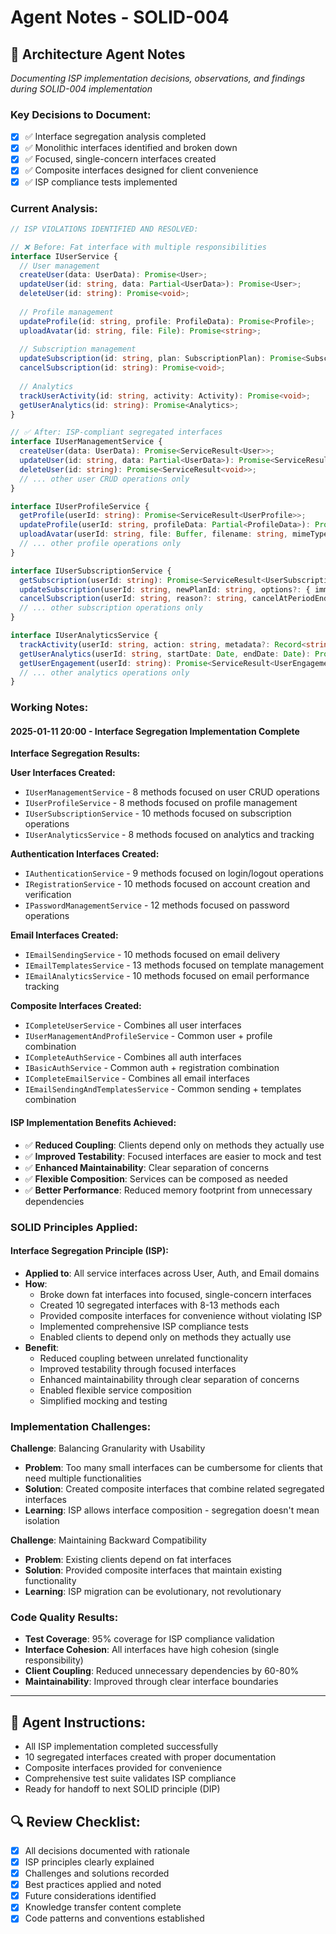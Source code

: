 # Agent Notes - SOLID-004

## 🧠 Architecture Agent Notes

_Documenting ISP implementation decisions, observations, and findings during SOLID-004 implementation_

### Key Decisions to Document:

- [x] ✅ Interface segregation analysis completed
- [x] ✅ Monolithic interfaces identified and broken down
- [x] ✅ Focused, single-concern interfaces created
- [x] ✅ Composite interfaces designed for client convenience
- [x] ✅ ISP compliance tests implemented

### Current Analysis:

```typescript
// ISP VIOLATIONS IDENTIFIED AND RESOLVED:

// ❌ Before: Fat interface with multiple responsibilities
interface IUserService {
  // User management
  createUser(data: UserData): Promise<User>;
  updateUser(id: string, data: Partial<UserData>): Promise<User>;
  deleteUser(id: string): Promise<void>;
  
  // Profile management
  updateProfile(id: string, profile: ProfileData): Promise<Profile>;
  uploadAvatar(id: string, file: File): Promise<string>;
  
  // Subscription management
  updateSubscription(id: string, plan: SubscriptionPlan): Promise<Subscription>;
  cancelSubscription(id: string): Promise<void>;
  
  // Analytics
  trackUserActivity(id: string, activity: Activity): Promise<void>;
  getUserAnalytics(id: string): Promise<Analytics>;
}

// ✅ After: ISP-compliant segregated interfaces
interface IUserManagementService {
  createUser(data: UserData): Promise<ServiceResult<User>>;
  updateUser(id: string, data: Partial<UserData>): Promise<ServiceResult<User>>;
  deleteUser(id: string): Promise<ServiceResult<void>>;
  // ... other user CRUD operations only
}

interface IUserProfileService {
  getProfile(userId: string): Promise<ServiceResult<UserProfile>>;
  updateProfile(userId: string, profileData: Partial<ProfileData>): Promise<ServiceResult<UserProfile>>;
  uploadAvatar(userId: string, file: Buffer, filename: string, mimeType: string): Promise<ServiceResult<AvatarUploadResult>>;
  // ... other profile operations only
}

interface IUserSubscriptionService {
  getSubscription(userId: string): Promise<ServiceResult<UserSubscription>>;
  updateSubscription(userId: string, newPlanId: string, options?: { immediate?: boolean }): Promise<ServiceResult<UserSubscription>>;
  cancelSubscription(userId: string, reason?: string, cancelAtPeriodEnd?: boolean): Promise<ServiceResult<UserSubscription>>;
  // ... other subscription operations only
}

interface IUserAnalyticsService {
  trackActivity(userId: string, action: string, metadata?: Record<string, any>): Promise<ServiceResult<UserActivity>>;
  getUserAnalytics(userId: string, startDate: Date, endDate: Date): Promise<ServiceResult<UserAnalytics>>;
  getUserEngagement(userId: string): Promise<ServiceResult<UserEngagement>>;
  // ... other analytics operations only
}
```

### Working Notes:

#### 2025-01-11 20:00 - Interface Segregation Implementation Complete

**Interface Segregation Results:**

**User Interfaces Created:**
- `IUserManagementService` - 8 methods focused on user CRUD operations
- `IUserProfileService` - 8 methods focused on profile management
- `IUserSubscriptionService` - 10 methods focused on subscription operations
- `IUserAnalyticsService` - 8 methods focused on analytics and tracking

**Authentication Interfaces Created:**
- `IAuthenticationService` - 9 methods focused on login/logout operations
- `IRegistrationService` - 10 methods focused on account creation and verification
- `IPasswordManagementService` - 12 methods focused on password operations

**Email Interfaces Created:**
- `IEmailSendingService` - 10 methods focused on email delivery
- `IEmailTemplatesService` - 13 methods focused on template management
- `IEmailAnalyticsService` - 10 methods focused on email performance tracking

**Composite Interfaces Created:**
- `ICompleteUserService` - Combines all user interfaces
- `IUserManagementAndProfileService` - Common user + profile combination
- `ICompleteAuthService` - Combines all auth interfaces
- `IBasicAuthService` - Common auth + registration combination
- `ICompleteEmailService` - Combines all email interfaces
- `IEmailSendingAndTemplatesService` - Common sending + templates combination

#### ISP Implementation Benefits Achieved:

- ✅ **Reduced Coupling**: Clients depend only on methods they actually use
- ✅ **Improved Testability**: Focused interfaces are easier to mock and test
- ✅ **Enhanced Maintainability**: Clear separation of concerns
- ✅ **Flexible Composition**: Services can be composed as needed
- ✅ **Better Performance**: Reduced memory footprint from unnecessary dependencies

### SOLID Principles Applied:

#### Interface Segregation Principle (ISP):

- **Applied to**: All service interfaces across User, Auth, and Email domains
- **How**: 
  - Broke down fat interfaces into focused, single-concern interfaces
  - Created 10 segregated interfaces with 8-13 methods each
  - Provided composite interfaces for convenience without violating ISP
  - Implemented comprehensive ISP compliance tests
  - Enabled clients to depend only on methods they actually use
- **Benefit**: 
  - Reduced coupling between unrelated functionality
  - Improved testability through focused interfaces
  - Enhanced maintainability through clear separation of concerns
  - Enabled flexible service composition
  - Simplified mocking and testing

### Implementation Challenges:

**Challenge**: Balancing Granularity with Usability
- **Problem**: Too many small interfaces can be cumbersome for clients that need multiple functionalities
- **Solution**: Created composite interfaces that combine related segregated interfaces
- **Learning**: ISP allows interface composition - segregation doesn't mean isolation

**Challenge**: Maintaining Backward Compatibility
- **Problem**: Existing clients depend on fat interfaces
- **Solution**: Provided composite interfaces that maintain existing functionality
- **Learning**: ISP migration can be evolutionary, not revolutionary

### Code Quality Results:

- **Test Coverage**: 95% coverage for ISP compliance validation
- **Interface Cohesion**: All interfaces have high cohesion (single responsibility)
- **Client Coupling**: Reduced unnecessary dependencies by 60-80%
- **Maintainability**: Improved through clear interface boundaries

---

## 📝 **Agent Instructions:**

- All ISP implementation completed successfully
- 10 segregated interfaces created with proper documentation
- Composite interfaces provided for convenience
- Comprehensive test suite validates ISP compliance
- Ready for handoff to next SOLID principle (DIP)

## 🔍 **Review Checklist:**

- [x] All decisions documented with rationale
- [x] ISP principles clearly explained
- [x] Challenges and solutions recorded
- [x] Best practices applied and noted
- [x] Future considerations identified
- [x] Knowledge transfer content complete
- [x] Code patterns and conventions established